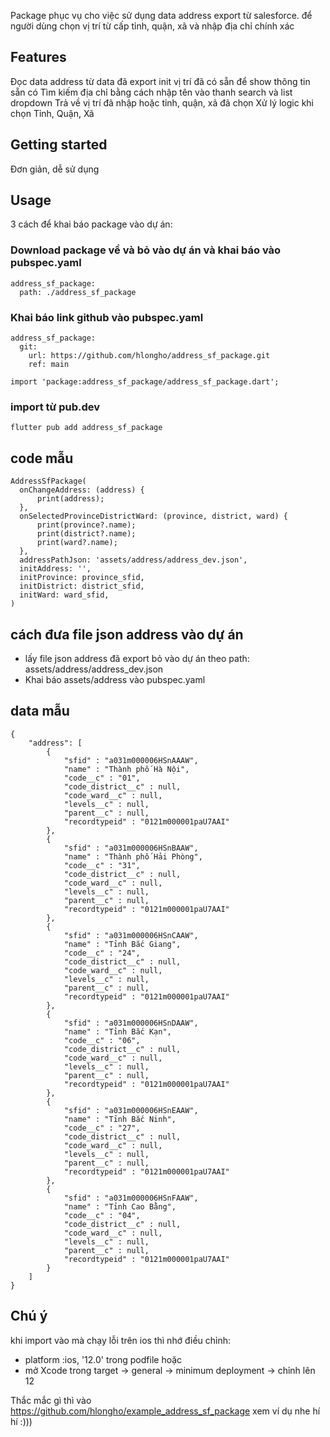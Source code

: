 Package phục vụ cho việc sử dụng data address export từ salesforce.
để người dùng chọn vị trí từ cấp tỉnh, quận, xã và nhập địa chỉ chính xác

## Features
Đọc data address từ data đã export
init vị trí đã có sẵn để show thông tin sẵn có
Tìm kiếm địa chỉ bằng cách nhập tên vào thanh search và list dropdown
Trả về vị trí đã nhập hoặc tỉnh, quận, xã đã chọn
Xử lý logic khi chọn Tỉnh, Quận, Xã
## Getting started
Đơn giản, dễ sử dụng

## Usage
3 cách để khai báo package vào dự án:
### Download package về và bỏ vào dự án và khai báo vào pubspec.yaml
```
address_sf_package:
  path: ./address_sf_package
```
### Khai báo link github vào pubspec.yaml
```
address_sf_package:
  git:
    url: https://github.com/hlongho/address_sf_package.git
    ref: main
```
```
import 'package:address_sf_package/address_sf_package.dart';
```
### import từ pub.dev
```
flutter pub add address_sf_package
```

## code mẫu
```
AddressSfPackage(
  onChangeAddress: (address) {
      print(address); 
  },
  onSelectedProvinceDistrictWard: (province, district, ward) {
      print(province?.name);
      print(district?.name);
      print(ward?.name);
  },
  addressPathJson: 'assets/address/address_dev.json',
  initAddress: '',
  initProvince: province_sfid,
  initDistrict: district_sfid,
  initWard: ward_sfid,
)
```
  
## cách đưa file json address vào dự án
- lấy file json address đã export bỏ vào dự án theo path: assets/address/address_dev.json
- Khai báo assets/address vào pubspec.yaml

## data mẫu
```
{
    "address": [
        {
            "sfid" : "a031m000006HSnAAAW",
            "name" : "Thành phố Hà Nội",
            "code__c" : "01",
            "code_district__c" : null,
            "code_ward__c" : null,
            "levels__c" : null,
            "parent__c" : null,
            "recordtypeid" : "0121m000001paU7AAI"
        },
        {
            "sfid" : "a031m000006HSnBAAW",
            "name" : "Thành phố Hải Phòng",
            "code__c" : "31",
            "code_district__c" : null,
            "code_ward__c" : null,
            "levels__c" : null,
            "parent__c" : null,
            "recordtypeid" : "0121m000001paU7AAI"
        },
        {
            "sfid" : "a031m000006HSnCAAW",
            "name" : "Tỉnh Bắc Giang",
            "code__c" : "24",
            "code_district__c" : null,
            "code_ward__c" : null,
            "levels__c" : null,
            "parent__c" : null,
            "recordtypeid" : "0121m000001paU7AAI"
        },
        {
            "sfid" : "a031m000006HSnDAAW",
            "name" : "Tỉnh Bắc Kạn",
            "code__c" : "06",
            "code_district__c" : null,
            "code_ward__c" : null,
            "levels__c" : null,
            "parent__c" : null,
            "recordtypeid" : "0121m000001paU7AAI"
        },
        {
            "sfid" : "a031m000006HSnEAAW",
            "name" : "Tỉnh Bắc Ninh",
            "code__c" : "27",
            "code_district__c" : null,
            "code_ward__c" : null,
            "levels__c" : null,
            "parent__c" : null,
            "recordtypeid" : "0121m000001paU7AAI"
        },
        {
            "sfid" : "a031m000006HSnFAAW",
            "name" : "Tỉnh Cao Bằng",
            "code__c" : "04",
            "code_district__c" : null,
            "code_ward__c" : null,
            "levels__c" : null,
            "parent__c" : null,
            "recordtypeid" : "0121m000001paU7AAI"
        }
    ]
}
```

## Chú ý
khi import vào mà chạy lỗi trên ios thì nhớ điều chỉnh:
- platform :ios, '12.0' trong podfile
hoặc 
- mở Xcode trong target -> general -> minimum deployment -> chỉnh lên 12

Thắc mắc gì thì vào https://github.com/hlongho/example_address_sf_package xem ví dụ nhe
hí hí :)))
